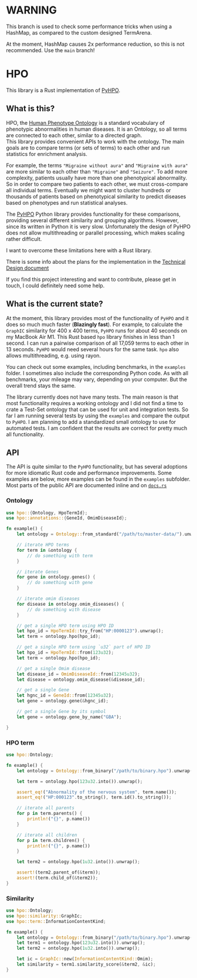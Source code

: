 # WARNING
This branch is used to check some performance tricks when using a HashMap, as compared to the custom designed TermArena.

At the moment, HashMap causes 2x performance reduction, so this is not recommended. Use the `main` branch!


# HPO

This library is a Rust implementation of [PyHPO](https://pypi.org/project/pyhpo/).

## What is this?

HPO, the [Human Phenotype Ontology](https://hpo.jax.org/app/) is a standard vocabulary of phenotypic abnormalities in human diseases. It is an Ontology, so all terms are connected to each other, similar to a directed graph.  
This library provides convenient APIs to work with the ontology. The main goals are to compare terms (or sets of terms) to each other and run statistics for enrichment analysis.

For example, the terms `"Migraine without aura"` and `"Migraine with aura"` are more similar to each other than `"Migraine"` and `"Seizure"`. To add more complexity, patients usually have more than one phenotypical abnormality. So in order to compare two patients to each other, we must cross-compare all individual terms. Eventually we might want to cluster hundreds or thousands of patients based on phenotypical similarity to predict diseases based on phenotypes and run statistical analyses.

The [PyHPO](https://pypi.org/project/pyhpo/) Python library provides functionality for these comparisons, providing several different similarity and grouping algorithms. However, since its written in Python it is very slow. Unfortunately the design of PyHPO does not allow multithreading or parallel processing, which makes scaling rather difficult.

I want to overcome these limitations here with a Rust library.

There is some info about the plans for the implementation in the [Technical Design document](https://github.com/anergictcell/hpo/blob/main/TechnicalDesign.md)


If you find this project interesting and want to contribute, please get in touch, I could definitely need some help.

## What is the current state?

At the moment, this library provides most of the functionality of `PyHPO` and it does so much much faster (**Blazingly fast**). For example, to calculate the `GraphIC` similarity for 400 x 400 terms, `PyHPO` runs for about 40 seconds on my MacBook Air M1. This Rust based `hpo` library finishes in less than 1 second. I can run a pairwise comparison of all 17,059 terms to each other in 13 seconds. `PyHPO` would need several hours for the same task.
`hpo` also allows multithreading, e.g. using rayon.

You can check out some examples, including benchmarks, in the `examples` folder. I sometimes also include the corresponding Python code. As with all benchmarks, your mileage may vary, depending on your computer. But the overall trend stays the same.

The library currently does not have many tests. The main reason is that most functionality requires a working ontology and I did not find a time to crate a Test-Set ontology that can be used for unit and integration tests. So far I am running several tests by using the `examples` and compare the output to `PyHPO`. I am planning to add a standardized small ontology to use for automated tests.
I am confident that the results are correct for pretty much all functionality.

## API

The API is quite similar to the `PyHPO` functionality, but has several adoptions for more idiomatic Rust code and performance improvements.
Some examples are below, more examples can be found in the `examples` subfolder.
Most parts of the public API are documented inline and on [`docs.rs`](https://docs.rs/hpo/latest/hpo/)

### Ontology
```rust
use hpo::{Ontology, HpoTermId};
use hpo::annotations::{GeneId, OmimDiseaseId};

fn example() {
    let ontology = Ontology::from_standard("/path/to/master-data/").unwrap();

    // iterate HPO terms
    for term in &ontology {
        // do something with term
    }

    // iterate Genes
    for gene in ontology.genes() {
        // do something with gene
    }

    // iterate omim diseases
    for disease in ontology.omim_diseases() {
        // do something with disease
    }

    // get a single HPO term using HPO ID
    let hpo_id = HpoTermId::try_from("HP:0000123").unwrap();
    let term = ontology.hpo(hpo_id);

    // get a single HPO term using `u32` part of HPO ID
    let hpo_id = HpoTermId::from(123u32);
    let term = ontology.hpo(hpo_id);

    // get a single Omim disease
    let disease_id = OmimDiseaseId::from(12345u32);
    let disease = ontology.omim_disease(&disease_id);

    // get a single Gene
    let hgnc_id = GeneId::from(12345u32);
    let gene = ontology.gene(&hgnc_id);

    // get a single Gene by its symbol
    let gene = ontology.gene_by_name("GBA");

}
```

### HPO term
```rust
use hpo::Ontology;

fn example() {
    let ontology = Ontology::from_binary("/path/to/binary.hpo").unwrap();

    let term = ontology.hpo(123u32.into()).unwrap();

    assert_eq!("Abnormality of the nervous system", term.name());
    assert_eq!("HP:000123".to_string(), term.id().to_string());

    // iterate all parents
    for p in term.parents() {
        println!("{}", p.name())
    }

    // iterate all children
    for p in term.children() {
        println!("{}", p.name())
    }

    let term2 = ontology.hpo(1u32.into()).unwrap();

    assert!(term2.parent_of(&term));
    assert!(term.child_of(&term2));
}
```

### Similarity
```rust
use hpo::Ontology;
use hpo::similarity::GraphIc;
use hpo::term::InformationContentKind;

fn example() {
    let ontology = Ontology::from_binary("/path/to/binary.hpo").unwrap();
    let term1 = ontology.hpo(123u32.into()).unwrap();
    let term2 = ontology.hpo(1u32.into()).unwrap();

    let ic = GraphIc::new(InformationContentKind::Omim);
    let similarity = term1.similarity_score(&term2, &ic);
}
```